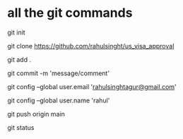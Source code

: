 # all the git commands 

git init

git clone https://github.com/rahulsinght/us_visa_approval

git add .

git commit -m 'message/comment'

git config –global user.email 'rahulsinghtagur@gmail.com'

git config –global user.name 'rahul'

git push origin main 

git status 

